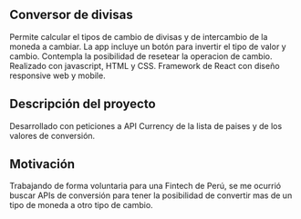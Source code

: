## Conversor de divisas
Permite calcular el tipos de cambio de divisas y de intercambio de la moneda a cambiar. La app incluye un botón para invertir el tipo de valor y cambio. Contempla la posibilidad de resetear la operacion de cambio. Realizado con javascript, HTML y CSS. Framework de React con diseño responsive web y mobile.

## Descripción del proyecto
Desarrollado con peticiones a API Currency de la lista de paises y de los valores de conversión. 

## Motivación 
Trabajando de forma voluntaria para una Fintech de Perú, se me ocurrió buscar APIs de conversión para tener la posibilidad de convertir mas de un tipo de moneda a otro tipo de cambio.




